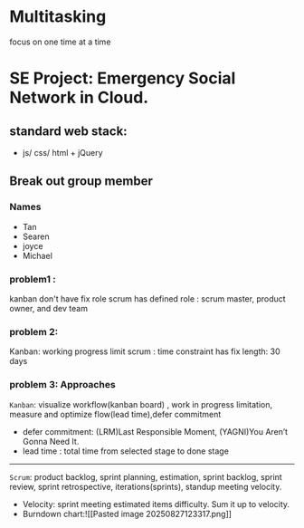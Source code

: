 # Multitasking
focus on one time at  a time

# SE Project: Emergency Social Network in Cloud.
## standard web stack:
- js/ css/ html + jQuery


## Break out group member
### Names
- Tan
- Searen
- joyce
- Michael
### problem1 :
kanban don't have fix role
scrum has defined role : scrum master,  product owner, and dev team


### problem 2:
Kanban: working progress limit
scrum : time constraint has fix length: 30 days

### problem 3: Approaches
`Kanban`: visualize workflow(kanban board) , work in progress limitation,  measure and optimize flow(lead time),defer commitment
- defer commitment: (LRM)Last Responsible Moment, (YAGNI)You Aren’t Gonna Need It.
- lead time : total time from selected stage to done stage 
---
`Scrum`: product backlog, sprint planning, estimation, sprint backlog, sprint review, sprint retrospective, iterations(sprints), standup meeting velocity.

- Velocity: sprint meeting estimated items difficulty. Sum it up to velocity.
- Burndown chart:![[Pasted image 20250827123317.png]]